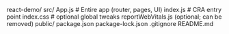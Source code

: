 react-demo/
  src/
    App.js           # Entire app (router, pages, UI)
    index.js         # CRA entry point
    index.css        # optional global tweaks
    reportWebVitals.js (optional; can be removed)
  public/
  package.json
  package-lock.json
  .gitignore
  README.md
